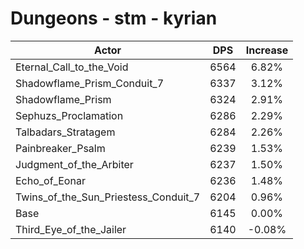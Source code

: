 # Dungeons - stm - kyrian
| Actor | DPS | Increase |
|---|:---:|:---:|
|Eternal_Call_to_the_Void|6564|6.82%|
|Shadowflame_Prism_Conduit_7|6337|3.12%|
|Shadowflame_Prism|6324|2.91%|
|Sephuzs_Proclamation|6286|2.29%|
|Talbadars_Stratagem|6284|2.26%|
|Painbreaker_Psalm|6239|1.53%|
|Judgment_of_the_Arbiter|6237|1.50%|
|Echo_of_Eonar|6236|1.48%|
|Twins_of_the_Sun_Priestess_Conduit_7|6204|0.96%|
|Base|6145|0.00%|
|Third_Eye_of_the_Jailer|6140|-0.08%|
